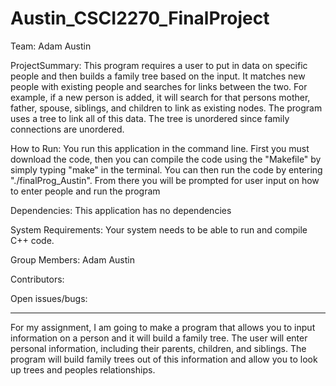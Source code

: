 # Austin_CSCI2270_FinalProject
Team: Adam Austin

ProjectSummary:
This program requires a user to put in data on specific people and then builds a family tree based on the input. It matches new people with existing people and searches for links between the two. For example, if a new person is added, it will search for that persons mother, father, spouse, siblings, and children to link as existing nodes. The program uses a tree to link all of this data. The tree is unordered since family connections are unordered.

How to Run:
You run this application in the command line. First you must download the code, then you can compile the code using the "Makefile" by simply typing "make" in the terminal. You can then run the code by entering "./finalProg_Austin". From there you will be prompted for user input on how to enter people and run the program

Dependencies:
This application has no dependencies

System Requirements:
Your system needs to be able to run and compile C++ code.

Group Members:
Adam Austin

Contributors:

Open issues/bugs:

----------------------------------------------------------------------------------------------------------------

For my assignment, I am going to make a program that allows you to input information on a person and it will build a family tree. The user will enter personal information, including their parents, children, and siblings. The program will build family trees out of this information and allow you to look up trees and peoples relationships.
